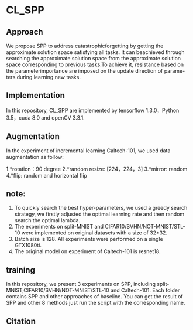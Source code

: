 # CL_SPP

## Approach 
We propose SPP to address catastrophicforgetting by getting the approximate solution space satisfying all tasks. It can beachieved through searching the approximate solution space from the approximate solution space corresponding to previous tasks.To achieve it, resistance based on the parameterimportance are imposed on the update direction of parame-ters during learning new tasks.

## Implementation
In this repository, CL_SPP are implemented by tensorflow 1.3.0，Python 3.5，cuda 8.0 and openCV 3.3.1.

## Augmentation 
In the experiment of incremental learning Caltech-101, we used data augmentation as follow:

  1.*rotation：90 degree
  2.*random resize: [224，224，3]
  3.*mirror: random 
  4.*flip: random and horizontal flip


## note: 
1. To quickly search the best hyper-parameters, we used a greedy search strategy, we firstly adjusted the optimal learning rate and then random search the optimal lambda.
2. The experiments on split-MNIST and CIFAR10/SVHN/NOT-MNIST/STL-10 were implemented on original datasets with a size of 32*32.
3. Batch size is 128. All experiments were performed on a single GTX1080ti.
4. The original model on experiment of Caltech-101 is resnet18.

## training 
In this repository, we present 3 experiments on SPP, including split-MNIST,CIFAR10/SVHN/NOT-MNIST/STL-10 and Caltech-101. Each folder contains SPP and other approaches of baseline.
You can get the result of SPP and other 8 methods just run the script with the corresponding name.


## Citation 





